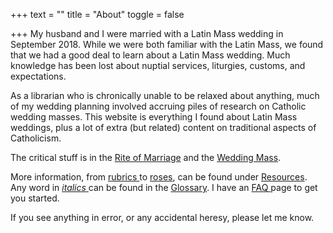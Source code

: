 +++
text = ""
title = "About"
toggle = false

+++
My husband and I were married with a Latin Mass wedding in September 2018. While we were both familiar with the Latin Mass, we found that we had a good deal to learn about a Latin Mass wedding. Much knowledge has been lost about nuptial services, liturgies, customs, and expectations.

As a librarian who is chronically unable to be relaxed about anything, much of my wedding planning involved accruing piles of research on Catholic wedding masses. This website is everything I found about Latin Mass weddings, plus a lot of extra (but related) content on traditional aspects of Catholicism. 

The critical stuff is in the [Rite of Marriage](https://www.latinmasswedding.com/rite-of-marriage/) and the [Wedding Mass](https://www.latinmasswedding.com/the-wedding-mass/).

More information, from [rubrics ](https://www.latinmasswedding.com/resources/rubrics-for-the-wedding-mass/)to [roses](https://www.latinmasswedding.com/resources/flowers/), can be found under [Resources](https://www.latinmasswedding.com/resources/). Any word in [_italics_ ]()can be found in the [Glossary](https://www.latinmasswedding.com/resources/glossary/). I have an [FAQ ](https://www.latinmasswedding.com/resources/faqs/)page to get you started.

If you see anything in error, or any accidental heresy, please let me know.